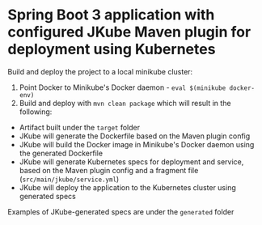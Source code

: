# Spring Boot 3 application with configured JKube Maven plugin for deployment using Kubernetes

Build and deploy the project to a local minikube cluster:
1. Point Docker to Minikube's Docker daemon - `eval $(minikube docker-env)`
2. Build and deploy with `mvn clean package` which will result in the following:
- Artifact built under the `target` folder
- JKube will generate the Dockerfile based on the Maven plugin config
- JKube will build the Docker image in Minikube's Docker daemon
  using the generated Dockerfile
- JKube will generate Kubernetes specs for deployment and service, based on the Maven plugin config and a fragment file (`src/main/jkube/service.yml`)
- JKube will deploy the application to the Kubernetes cluster using generated specs

Examples of JKube-generated specs are under the `generated` folder